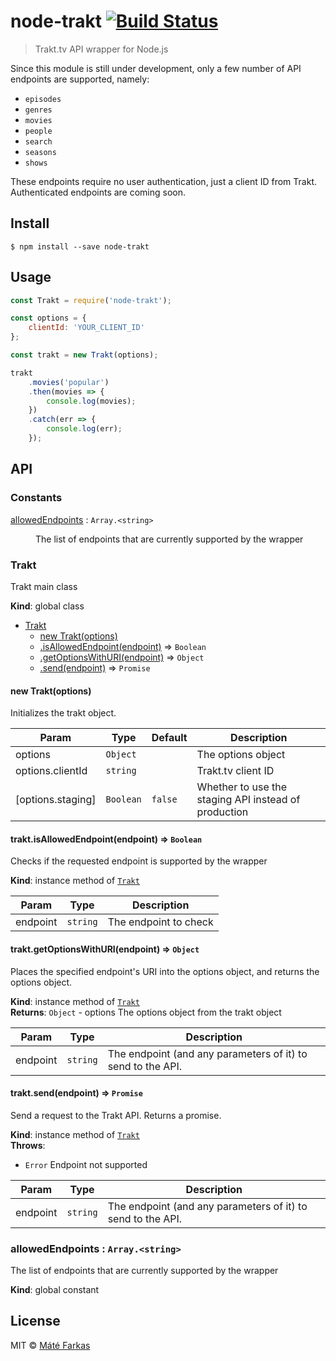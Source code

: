 # node-trakt [![Build Status](https://travis-ci.org/wolfika/node-trakt.svg?branch=master)](https://travis-ci.org/wolfika/node-trakt)

> Trakt.tv API wrapper for Node.js

Since this module is still under development, only a few number of API endpoints are supported, namely:

* <code>episodes</code>
* <code>genres</code>
* <code>movies</code>
* <code>people</code>
* <code>search</code>
* <code>seasons</code>
* <code>shows</code>

These endpoints require no user authentication, just a client ID from Trakt. Authenticated endpoints are coming soon.

## Install

```
$ npm install --save node-trakt
```


## Usage

```js
const Trakt = require('node-trakt');

const options = {
	clientId: 'YOUR_CLIENT_ID'
};

const trakt = new Trakt(options);

trakt
	.movies('popular')
	.then(movies => {
		console.log(movies);
	})
	.catch(err => {
		console.log(err);
	});
```

## API

### Constants

<dl>
<dt><a href="#allowedEndpoints">allowedEndpoints</a> : <code>Array.&lt;string&gt;</code></dt>
<dd><p>The list of endpoints that are currently supported by the wrapper</p>
</dd>
</dl>

<a name="Trakt"></a>
### Trakt
Trakt main class

**Kind**: global class  

* [Trakt](#Trakt)
    * [new Trakt(options)](#new_Trakt_new)
    * [.isAllowedEndpoint(endpoint)](#Trakt+isAllowedEndpoint) ⇒ <code>Boolean</code>
    * [.getOptionsWithURI(endpoint)](#Trakt+getOptionsWithURI) ⇒ <code>Object</code>
    * [.send(endpoint)](#Trakt+send) ⇒ <code>Promise</code>

<a name="new_Trakt_new"></a>
#### new Trakt(options)
Initializes the trakt object.


| Param | Type | Default | Description |
| --- | --- | --- | --- |
| options | <code>Object</code> |  | The options object |
| options.clientId | <code>string</code> |  | Trakt.tv client ID |
| [options.staging] | <code>Boolean</code> | <code>false</code> | Whether to use the staging API instead of production |

<a name="Trakt+isAllowedEndpoint"></a>
#### trakt.isAllowedEndpoint(endpoint) ⇒ <code>Boolean</code>
Checks if the requested endpoint is supported by the wrapper

**Kind**: instance method of <code>[Trakt](#Trakt)</code>  

| Param | Type | Description |
| --- | --- | --- |
| endpoint | <code>string</code> | The endpoint to check |

<a name="Trakt+getOptionsWithURI"></a>
#### trakt.getOptionsWithURI(endpoint) ⇒ <code>Object</code>
Places the specified endpoint's URI into the options object, and
returns the options object.

**Kind**: instance method of <code>[Trakt](#Trakt)</code>  
**Returns**: <code>Object</code> - options The options object from the trakt object  

| Param | Type | Description |
| --- | --- | --- |
| endpoint | <code>string</code> | The endpoint (and any parameters of it) to send to the API. |

<a name="Trakt+send"></a>
#### trakt.send(endpoint) ⇒ <code>Promise</code>
Send a request to the Trakt API.
Returns a promise.

**Kind**: instance method of <code>[Trakt](#Trakt)</code>  
**Throws**:

- <code>Error</code> Endpoint not supported


| Param | Type | Description |
| --- | --- | --- |
| endpoint | <code>string</code> | The endpoint (and any parameters of it) to send to the API. |

<a name="allowedEndpoints"></a>
### allowedEndpoints : <code>Array.&lt;string&gt;</code>
The list of endpoints that are currently supported by the wrapper

**Kind**: global constant  



## License

MIT © [Máté Farkas](https://github.com/wolfika)
